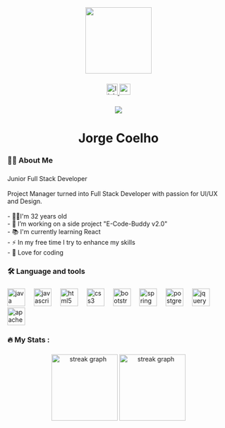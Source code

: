 <div align="center">
  <img height="150" src="https://media.licdn.com/dms/image/v2/D4D16AQFIUhuriZsGuQ/profile-displaybackgroundimage-shrink_350_1400/profile-displaybackgroundimage-shrink_350_1400/0/1727201539654?e=1740614400&v=beta&t=aLM0hqOAn7GIuGXClnlNHaEhgdkLQOTb1nsxOjS82cc"  />
</div>

###

<div align="center">
  <a href="https://www.linkedin.com/in/jorge-coelho-dev/" target="_blank">
    <img src="https://img.shields.io/static/v1?message=LinkedIn&logo=linkedin&label=&color=0077B5&logoColor=white&labelColor=&style=for-the-badge" height="25" alt="linkedin logo"  />
  </a>
  <a href="jorgemccoelho92@gmail.com" target="_blank">
    <img src="https://img.shields.io/static/v1?message=Gmail&logo=gmail&label=&color=D14836&logoColor=white&labelColor=&style=for-the-badge" height="25" alt="gmail logo"  />
  </a>
</div>

###

<div align="center">
  <img src="https://visitor-badge.laobi.icu/badge?page_id=JorgeMCoelho.JorgeMCoelho&"  />
</div>

###

<h1 align="center">Jorge Coelho</h1>

###

<h3 align="left">👩‍💻  About Me</h3>

###

<p align="left">Junior Full Stack Developer<br><br>Project Manager turned into Full Stack Developer with passion for UI/UX and Design.<br><br>- 👴🏻I'm 32 years old<br>- 🔭 I’m working on a side project "E-Code-Buddy v2.0"<br>- 📚 I'm currently learning React<br>- ⚡ In my free time I try to enhance my skills<br>- 💖 Love for coding</p>

###

<h3 align="left">🛠 Language and tools</h3>

###

<div align="left">
  <img src="https://cdn.jsdelivr.net/gh/devicons/devicon/icons/java/java-original.svg" height="40" alt="java logo"  />
  <img width="12" />
  <img src="https://cdn.jsdelivr.net/gh/devicons/devicon/icons/javascript/javascript-original.svg" height="40" alt="javascript logo"  />
  <img width="12" />
  <img src="https://cdn.jsdelivr.net/gh/devicons/devicon/icons/html5/html5-original.svg" height="40" alt="html5 logo"  />
  <img width="12" />
  <img src="https://cdn.jsdelivr.net/gh/devicons/devicon/icons/css3/css3-original.svg" height="40" alt="css3 logo"  />
  <img width="12" />
  <img src="https://cdn.jsdelivr.net/gh/devicons/devicon/icons/bootstrap/bootstrap-original.svg" height="40" alt="bootstrap logo"  />
  <img width="12" />
  <img src="https://cdn.jsdelivr.net/gh/devicons/devicon/icons/spring/spring-original.svg" height="40" alt="spring logo"  />
  <img width="12" />
  <img src="https://cdn.jsdelivr.net/gh/devicons/devicon/icons/postgresql/postgresql-original.svg" height="40" alt="postgresql logo"  />
  <img width="12" />
  <img src="https://cdn.jsdelivr.net/gh/devicons/devicon/icons/jquery/jquery-original.svg" height="40" alt="jquery logo"  />
  <img width="12" />
  <img src="https://cdn.jsdelivr.net/gh/devicons/devicon/icons/apache/apache-original.svg" height="40" alt="apache logo"  />
</div>

###

<h3 align="left">🔥   My Stats :</h3>

###

<div align="center">

  <img src="https://github-readme-stats.vercel.app/api?username=JorgeMCoelho&theme=dracula&show_icons=true&hide_border=true&count_private=true" height="150" alt="streak graph"  />
  <img src="https://github-readme-stats.vercel.app/api/top-langs/?username=JorgeMCoelho&theme=dracula&show_icons=true&hide_border=true&layout=compact" height="150" alt="streak graph"  />

</div>

###
